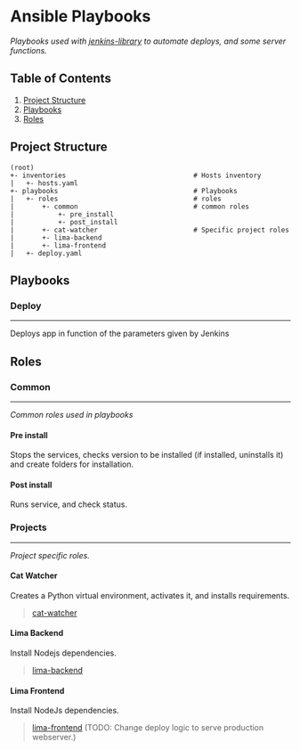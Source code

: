 # Ansible Playbooks
_Playbooks used with [jenkins-library](https://github.com/R-dVL/jenkins-library.git) to automate deploys, and some server functions._


## Table of Contents
1. [Project Structure](#Project%20Structure)
2. [Playbooks](#Playbooks)
3. [Roles](#Roles)


## Project Structure
~~~text
(root)
+- inventories                                # Hosts inventory
|   +- hosts.yaml
+- playbooks                                  # Playbooks
|   +- roles                                  # roles
|       +- common                             # common roles
|           +- pre_install
|           +- post_install
|       +- cat-watcher                        # Specific project roles
|       +- lima-backend
|       +- lima-frontend
|   +- deploy.yaml
~~~

## Playbooks
### Deploy
---
Deploys app in function of the parameters given by Jenkins


## Roles
### Common
---
_Common roles used in playbooks_


#### Pre install
Stops the services, checks version to be installed (if installed, uninstalls it) and create folders for installation.


#### Post install
Runs service, and check status.


### Projects
---
_Project specific roles._


#### Cat Watcher
Creates a Python virtual environment, activates it, and installs requirements.
> [cat-watcher](https://github.com/R-dVL/cat-watcher.git)


#### Lima Backend
Install Nodejs dependencies.
> [lima-backend](https://github.com/R-dVL/lima-backend.git)

#### Lima Frontend
Install NodeJs dependencies.
> [lima-frontend](https://github.com/R-dVL/lima-frontend.git)
> (TODO: Change deploy logic to serve production webserver.)
